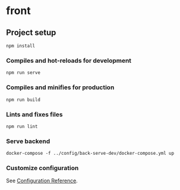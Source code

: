 # front

## Project setup
```
npm install
```

### Compiles and hot-reloads for development
```
npm run serve
```

### Compiles and minifies for production
```
npm run build
```

### Lints and fixes files
```
npm run lint
```

### Serve backend
```
docker-compose -f ../config/back-serve-dev/docker-compose.yml up
```

### Customize configuration
See [Configuration Reference](https://cli.vuejs.org/config/).

